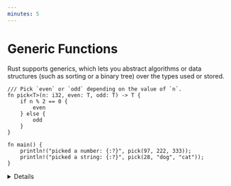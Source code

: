 ```yaml
---
minutes: 5
---
```


# Generic Functions

Rust supports generics, which lets you abstract algorithms or data structures
(such as sorting or a binary tree) over the types used or stored.

```rust,editable
/// Pick `even` or `odd` depending on the value of `n`.
fn pick<T>(n: i32, even: T, odd: T) -> T {
    if n % 2 == 0 {
        even
    } else {
        odd
    }
}

fn main() {
    println!("picked a number: {:?}", pick(97, 222, 333));
    println!("picked a string: {:?}", pick(28, "dog", "cat"));
}
```

<details>

- Rust infers a type for T based on the types of the arguments and return value.

- In this example we only use the primitive types `i32` and `&str` for `T`, but
  we can use any type here, including user-defined types:

  ```rust
  struct Foo {
      val: u8,
  }

  pick(123, Foo { val: 7 }, Foo { val: 456 });
  ```

- This is similar to C++ templates, but Rust partially compiles the generic
  function immediately, so that function must be valid for all types matching
  the constraints. For example, try modifying `pick` to return `even + odd` if
  `n == 0`. Even if only the `pick` instantiation with integers is used, Rust
  still considers it invalid. C++ would let you do this.

- Generic code is turned into non-generic code based on the call sites. This is
  a zero-cost abstraction: you get exactly the same result as if you had
  hand-coded the data structures without the abstraction.

</details>

